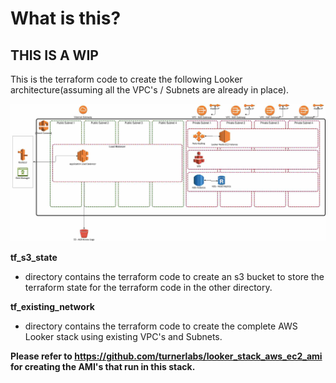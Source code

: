 # What is this?
## THIS IS A WIP

This is the terraform code to create the following Looker architecture(assuming all the VPC's / Subnets are already in place).

![AWS](images/looker.jpg)

**tf_s3_state** 

- directory contains the terraform code to create an s3 bucket to store the terraform state for the terraform code in the other directory.

**tf_existing_network**

- directory contains the terraform code to create the complete AWS Looker stack using existing VPC's and Subnets.

**Please refer to https://github.com/turnerlabs/looker_stack_aws_ec2_ami for creating the AMI's that run in this stack.**
